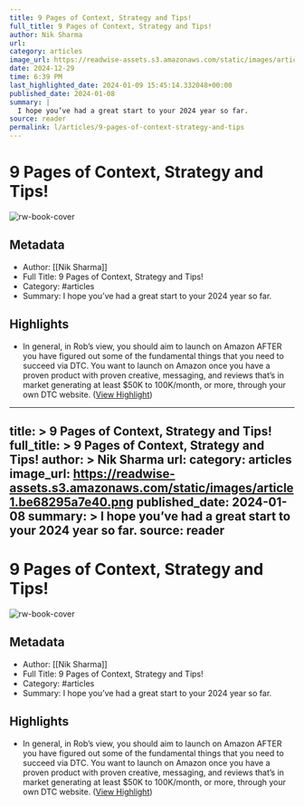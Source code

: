 ```yaml
---
title: 9 Pages of Context, Strategy and Tips!
full_title: 9 Pages of Context, Strategy and Tips!
author: Nik Sharma
url: 
category: articles
image_url: https://readwise-assets.s3.amazonaws.com/static/images/article1.be68295a7e40.png
date: 2024-12-29
time: 6:39 PM
last_highlighted_date: 2024-01-09 15:45:14.332048+00:00
published_date: 2024-01-08
summary: |
  I hope you’ve had a great start to your 2024 year so far.
source: reader
permalink: l/articles/9-pages-of-context-strategy-and-tips
---
```

# 9 Pages of Context, Strategy and Tips!

![rw-book-cover](https://readwise-assets.s3.amazonaws.com/static/images/article1.be68295a7e40.png)

## Metadata
- Author: [[Nik Sharma]]
- Full Title: 9 Pages of Context, Strategy and Tips!
- Category: #articles
- Summary: I hope you’ve had a great start to your 2024 year so far.

## Highlights
- In general, in Rob’s view, you should aim to launch on Amazon AFTER you have figured out some of the fundamental things that you need to succeed via DTC. You want to launch on Amazon once you have a proven product with proven creative, messaging, and reviews that’s in market generating at least $50K to 100K/month, or more, through your own DTC website. ([View Highlight](https://read.readwise.io/read/01hkqecdp3w3km6egv6x68b69b))


---
title: >
  9 Pages of Context, Strategy and Tips!
full_title: >
  9 Pages of Context, Strategy and Tips!
author: >
  Nik Sharma
url: 
category: articles
image_url: https://readwise-assets.s3.amazonaws.com/static/images/article1.be68295a7e40.png
published_date: 2024-01-08
summary: >
  I hope you’ve had a great start to your 2024 year so far.
source: reader
---
# 9 Pages of Context, Strategy and Tips!

![rw-book-cover](https://readwise-assets.s3.amazonaws.com/static/images/article1.be68295a7e40.png)

## Metadata
- Author: [[Nik Sharma]]
- Full Title: 9 Pages of Context, Strategy and Tips!
- Category: #articles
- Summary: I hope you’ve had a great start to your 2024 year so far.

## Highlights
- In general, in Rob’s view, you should aim to launch on Amazon AFTER you have figured out some of the fundamental things that you need to succeed via DTC. You want to launch on Amazon once you have a proven product with proven creative, messaging, and reviews that’s in market generating at least $50K to 100K/month, or more, through your own DTC website. ([View Highlight](https://read.readwise.io/read/01hkqecdp3w3km6egv6x68b69b))



